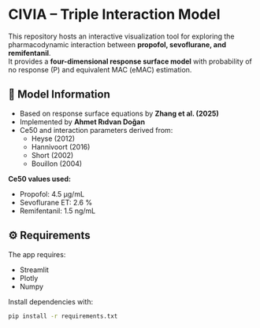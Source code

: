 # CIVIA – Triple Interaction Model

This repository hosts an interactive visualization tool for exploring the pharmacodynamic interaction between **propofol, sevoflurane, and remifentanil**.  
It provides a **four-dimensional response surface model** with probability of no response (P) and equivalent MAC (eMAC) estimation.  

## 🔬 Model Information
- Based on response surface equations by **Zhang et al. (2025)**  
- Implemented by **Ahmet Rıdvan Doğan**  
- Ce50 and interaction parameters derived from:
  - Heyse (2012)  
  - Hannivoort (2016)  
  - Short (2002)  
  - Bouillon (2004)  

**Ce50 values used:**
- Propofol: 4.5 µg/mL  
- Sevoflurane ET: 2.6 %  
- Remifentanil: 1.5 ng/mL  

## ⚙️ Requirements
The app requires:
- Streamlit  
- Plotly  
- Numpy  

Install dependencies with:
```bash
pip install -r requirements.txt
